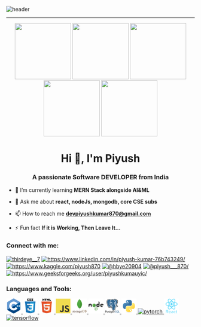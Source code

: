 ![header](https://capsule-render.vercel.app/api?type=waving&color=0:6C0000,100:0038B9&height=120&section=header&text=👋%20Hi%20🔮%20Script%20Sorcerers!&fontSize=50&fontColor=F5F5DC&fontAlignY=55&animation=fadeIn&desc=🕹️%20"Compiling..."&descSize=17&descAlign=50&descAlignY=87)

<hr/>

<p align="center">
  <img src="https://media1.giphy.com/media/uc5MflHC74LfBUlPmu/giphy.gif" width="150" height="150"/>
  <img src="https://media1.giphy.com/media/uc5MflHC74LfBUlPmu/giphy.gif" width="150" height="150"/>
  <img src="https://media4.giphy.com/media/Z9Ilj3o4mtoiiaI6Nj/giphy.gif" width="150" height="150"/>
  <img src="https://media1.giphy.com/media/uc5MflHC74LfBUlPmu/giphy.gif" width="150" height="150"/>
  <img src="https://media1.giphy.com/media/uc5MflHC74LfBUlPmu/giphy.gif" width="150" height="150"/>
</p>
<h1 align="center">Hi 👋, I'm Piyush</h1>
<h3 align="center">A passionate Software DEVELOPER from India</h3>

- 🌱 I’m currently learning **MERN Stack alongside AI&ML**

- 💬 Ask me about **react, nodeJs, mongodb, core CSE subs**

- 📫 How to reach me **devpiyushkumar870@gmail.com**

- ⚡ Fun fact **If it is Working, Then Leave It...**

<h3 align="left">Connect with me:</h3>
<p align="left">
<a href="https://twitter.com/thirdeye__7" target="blank"><img align="center" src="https://raw.githubusercontent.com/rahuldkjain/github-profile-readme-generator/master/src/images/icons/Social/twitter.svg" alt="thirdeye__7" height="30" width="40" /></a>
<a href="https://linkedin.com/in/https://www.linkedin.com/in/piyush-kumar-76b743249/" target="blank"><img align="center" src="https://raw.githubusercontent.com/rahuldkjain/github-profile-readme-generator/master/src/images/icons/Social/linked-in-alt.svg" alt="https://www.linkedin.com/in/piyush-kumar-76b743249/" height="30" width="40" /></a>
<a href="https://kaggle.com/https://www.kaggle.com/piyush870" target="blank"><img align="center" src="https://raw.githubusercontent.com/rahuldkjain/github-profile-readme-generator/master/src/images/icons/Social/kaggle.svg" alt="https://www.kaggle.com/piyush870" height="30" width="40" /></a>
<a href="https://medium.com/@hbye20904" target="blank"><img align="center" src="https://raw.githubusercontent.com/rahuldkjain/github-profile-readme-generator/master/src/images/icons/Social/medium.svg" alt="@hbye20904" height="30" width="40" /></a>
<a href="https://www.leetcode.com/@piyush___870/" target="blank"><img align="center" src="https://raw.githubusercontent.com/rahuldkjain/github-profile-readme-generator/master/src/images/icons/Social/leet-code.svg" alt="@piyush___870/" height="30" width="40" /></a>
<a href="https://auth.geeksforgeeks.org/user/https://www.geeksforgeeks.org/user/piyushkumauyic/" target="blank"><img align="center" src="https://raw.githubusercontent.com/rahuldkjain/github-profile-readme-generator/master/src/images/icons/Social/geeks-for-geeks.svg" alt="https://www.geeksforgeeks.org/user/piyushkumauyic/" height="30" width="40" /></a>
</p>

<h3 align="left">Languages and Tools:</h3>
<p align="left"> <a href="https://www.w3schools.com/cpp/" target="_blank" rel="noreferrer"> <img src="https://raw.githubusercontent.com/devicons/devicon/master/icons/cplusplus/cplusplus-original.svg" alt="cplusplus" width="40" height="40"/> </a> <a href="https://www.w3schools.com/css/" target="_blank" rel="noreferrer"> <img src="https://raw.githubusercontent.com/devicons/devicon/master/icons/css3/css3-original-wordmark.svg" alt="css3" width="40" height="40"/> </a> <a href="https://www.w3.org/html/" target="_blank" rel="noreferrer"> <img src="https://raw.githubusercontent.com/devicons/devicon/master/icons/html5/html5-original-wordmark.svg" alt="html5" width="40" height="40"/> </a> <a href="https://developer.mozilla.org/en-US/docs/Web/JavaScript" target="_blank" rel="noreferrer"> <img src="https://raw.githubusercontent.com/devicons/devicon/master/icons/javascript/javascript-original.svg" alt="javascript" width="40" height="40"/> </a> <a href="https://www.mongodb.com/" target="_blank" rel="noreferrer"> <img src="https://raw.githubusercontent.com/devicons/devicon/master/icons/mongodb/mongodb-original-wordmark.svg" alt="mongodb" width="40" height="40"/> </a> <a href="https://nodejs.org" target="_blank" rel="noreferrer"> <img src="https://raw.githubusercontent.com/devicons/devicon/master/icons/nodejs/nodejs-original-wordmark.svg" alt="nodejs" width="40" height="40"/> </a> <a href="https://www.postgresql.org" target="_blank" rel="noreferrer"> <img src="https://raw.githubusercontent.com/devicons/devicon/master/icons/postgresql/postgresql-original-wordmark.svg" alt="postgresql" width="40" height="40"/> </a> <a href="https://www.python.org" target="_blank" rel="noreferrer"> <img src="https://raw.githubusercontent.com/devicons/devicon/master/icons/python/python-original.svg" alt="python" width="40" height="40"/> </a> <a href="https://pytorch.org/" target="_blank" rel="noreferrer"> <img src="https://www.vectorlogo.zone/logos/pytorch/pytorch-icon.svg" alt="pytorch" width="40" height="40"/> </a> <a href="https://reactjs.org/" target="_blank" rel="noreferrer"> <img src="https://raw.githubusercontent.com/devicons/devicon/master/icons/react/react-original-wordmark.svg" alt="react" width="40" height="40"/> </a> <a href="https://www.tensorflow.org" target="_blank" rel="noreferrer"> <img src="https://www.vectorlogo.zone/logos/tensorflow/tensorflow-icon.svg" alt="tensorflow" width="40" height="40"/> </a> </p>
